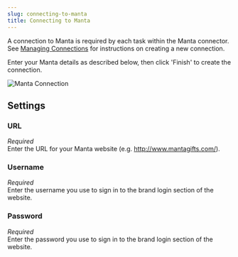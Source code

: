 ```yaml
---
slug: connecting-to-manta
title: Connecting to Manta
---
```


A connection to Manta is required by each task within the Manta connector. See [Managing Connections](managing-connections) for instructions on creating a new connection.

Enter your Manta details as described below, then click 'Finish' to create the connection.

![Manta Connection](https://www.zynk.com/images/v2/manta/manta_connection.png)

## Settings
### URL
_Required_  
Enter the URL for your Manta website (e.g. http://www.mantagifts.com/).

### Username
_Required_  
Enter the username you use to sign in to the brand login section of the website.

### Password
_Required_  
Enter the password you use to sign in to the brand login section of the website.